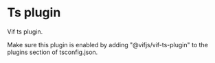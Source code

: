 ﻿# Ts plugin

Vif ts plugin.

Make sure this plugin is enabled by adding "@vifjs/vif-ts-plugin" to the plugins section of tsconfig.json.